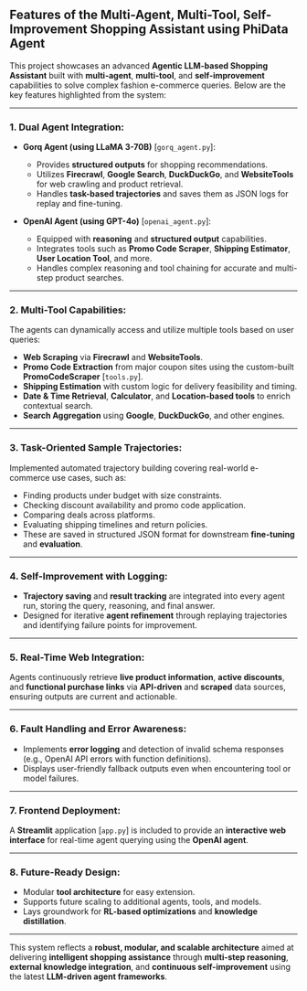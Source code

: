 

## **Features of the Multi-Agent, Multi-Tool, Self-Improvement Shopping Assistant using PhiData Agent**

This project showcases an advanced **Agentic LLM-based Shopping Assistant** built with **multi-agent**, **multi-tool**, and **self-improvement** capabilities to solve complex fashion e-commerce queries. Below are the key features highlighted from the system:

---

### **1. Dual Agent Integration:**
- **Gorq Agent (using LLaMA 3-70B)** [`gorq_agent.py`]:
  - Provides **structured outputs** for shopping recommendations.
  - Utilizes **Firecrawl**, **Google Search**, **DuckDuckGo**, and **WebsiteTools** for web crawling and product retrieval.
  - Handles **task-based trajectories** and saves them as JSON logs for replay and fine-tuning.

- **OpenAI Agent (using GPT-4o)** [`openai_agent.py`]:
  - Equipped with **reasoning** and **structured output** capabilities.
  - Integrates tools such as **Promo Code Scraper**, **Shipping Estimator**, **User Location Tool**, and more.
  - Handles complex reasoning and tool chaining for accurate and multi-step product searches.

---

### **2. Multi-Tool Capabilities:**
The agents can dynamically access and utilize multiple tools based on user queries:
- **Web Scraping** via **Firecrawl** and **WebsiteTools**.
- **Promo Code Extraction** from major coupon sites using the custom-built **PromoCodeScraper** [`tools.py`].
- **Shipping Estimation** with custom logic for delivery feasibility and timing.
- **Date & Time Retrieval**, **Calculator**, and **Location-based tools** to enrich contextual search.
- **Search Aggregation** using **Google**, **DuckDuckGo**, and other engines.

---

### **3. Task-Oriented Sample Trajectories:**
Implemented automated trajectory building covering real-world e-commerce use cases, such as:
- Finding products under budget with size constraints.
- Checking discount availability and promo code application.
- Comparing deals across platforms.
- Evaluating shipping timelines and return policies.
- These are saved in structured JSON format for downstream **fine-tuning** and **evaluation**.

---

### **4. Self-Improvement with Logging:**
- **Trajectory saving** and **result tracking** are integrated into every agent run, storing the query, reasoning, and final answer.
- Designed for iterative **agent refinement** through replaying trajectories and identifying failure points for improvement.

---

### **5. Real-Time Web Integration:**
Agents continuously retrieve **live product information**, **active discounts**, and **functional purchase links** via **API-driven** and **scraped** data sources, ensuring outputs are current and actionable.

---

### **6. Fault Handling and Error Awareness:**
- Implements **error logging** and detection of invalid schema responses (e.g., OpenAI API errors with function definitions).
- Displays user-friendly fallback outputs even when encountering tool or model failures.

---

### **7. Frontend Deployment:**
A **Streamlit** application [`app.py`] is included to provide an **interactive web interface** for real-time agent querying using the **OpenAI agent**.

---

### **8. Future-Ready Design:**
- Modular **tool architecture** for easy extension.
- Supports future scaling to additional agents, tools, and models.
- Lays groundwork for **RL-based optimizations** and **knowledge distillation**.

---

This system reflects a **robust, modular, and scalable architecture** aimed at delivering **intelligent shopping assistance** through **multi-step reasoning**, **external knowledge integration**, and **continuous self-improvement** using the latest **LLM-driven agent frameworks**.

